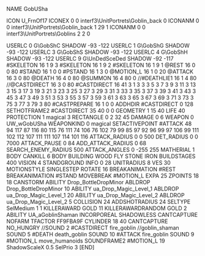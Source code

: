 NAME 			GobUSha

ICON 			U_FrnOf17
ICONEX 0 0 interf3\UnitPortrets\Goblin_back 0
ICONANM 0 0 interf3\UnitPortrets\Goblin_back 1 29 1
ICONANM 0 0 interf3\UnitPortrets\Goblins 2 2 0

USERLC 			0 G\GobShC SHADOW -93 -122
USERLC 			1 G\GobShG SHADOW -93 -122
USERLC 			3 G\GobShS SHADOW -93 -122
USERLC 			4 G\GobShH SHADOW -93 -122
USERLC 			9 G\UnDedSceDed SHADOW -92 -117
#SKELETON               16 1 9 3
#SKELETON               16 1 9 2
#SKELETON               16 1 9 1
@REST      		16 0 0 80
#STAND     		16 1 0 0
#PSTAND    		16 1 3 0
@MOTION_L  		16 1 0 20
@ATTACK    		16 3 0 80
@DEATH     		16 4 0 80 
@SUMMON     		16 4 80  0 
//#DEATHLIE1 		16 1 4 80
//@CASTDIRECT		16 3 0 80 
#CASTDIRECT		16 41 3 1 3 3 3 5 3 7 3 9 3 11 3 13 3 15 3 17 3 19 3 21 3 23 3 25 3 27 3 29 3 31 3 33 3 35 3 37 3 39 3 41 3 43 3 45 3 47 3 49 3 51 3 53 3 55 3 57 3 59 3 61 3 63 3 65 3 67 3 69 3 71 3 73 3 75 3 77 3 79 3 80
#CASTPREPARE   		16 1 0 0
ADDHDIR 		#CASTDIRECT 0 128
SETHOTFRAME2 		#CASTDIRECT 35 40 0 0
GEOMETRY 		1 15 40
LIFE     		40
PROTECTION 		1 magical 3 
RECTANGLE 		0 2 32 45
DAMAGE   		0 6
WEAPON			0 UW_wGobUSha
WEAPONKIND 		0 magical
SETACTIVEPOINT		#ATTACK 48 94 117 87 116 80 115 76 111 74 106 76 102 79 99 85 97 92 96 99 97 106 99 111 102 112 107 111 111 107 114 101 116
ATTACK_RADIUS 		0 0 500
DET_RADIUS 		0 0 7000
ATTACK_PAUSE 		0 84
ADD_ATTACK_RADIUS 	0 68
SEARCH_ENEMY_RADIUS 	500
ATTACK_ANGLES 	 	0 -255 255
MATHERIAL 		1 BODY
CANKILL 		6 BODY BUILDING WOOD FLY STONE IRON
BUILDSTAGES 		400
VISION 			4
STANDGROUND
INFO 			0 28
UNITRADIUS 		8
VES 			30
MOTIONSTYLE 		SINGLESTEP
ROTATE 			16
BREAKANIMATION 		#REST
BREAKANIMATION 		#STAND
MOVEBREAK 		#MOTION_L
EXPA 			25
ZPOINTS 18 18
CANSTORM
ABILITY Drop_BottleDropMinor
ABLDROP Drop_BottleDropMinor 10
ABILITY ua_Drop_Magic_Level_1
ABLDROP ua_Drop_Magic_Level_1 20
ABILITY ua_Drop_Magic_Level_2
ABLDROP ua_Drop_Magic_Level_2 5
COLLISION 24
ADDSHOTRADIUS 24
SELTYPE SelMedium 1 1
KILLERAWARD             GOLD 11
KILLERAWARDRANDOM       GOLD 2
ABILITY			UA_aGoblinShaman
INCORPOREAL
SHADOWLESS
CANTCAPTURE
NOFARM
TFACTOR FF9FBA9F
CYLINDER 18 40
CANTCAPTURE
NO_HUNGRY
//SOUND 2 #CASTDIRECT fire_goblin
//goblin_shaman
SOUND 5 #DEATH death_goblin
SOUND 10 #ATTACK fire_goblin
SOUND 9 #MOTION_L move_humanoids
SOUNDFRAME2 #MOTION_L 19
ShadowScaleX 0.5
SelPrio 3
[END]
